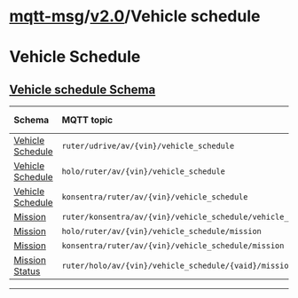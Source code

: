 # [mqtt-msg](../../../README.md)/[v2.0](../../README.md)/Vehicle schedule

# Vehicle Schedule
## [Vehicle schedule Schema](README.md)

Schema                                | MQTT topic                                                               | Produced by | Consumed by
| :---------------------------------- | :----------------------------------------------------------------------- | ----------- | -------- |
[Vehicle Schedule](vehicle-schedule.md) | ```ruter/udrive/av/{vin}/vehicle_schedule```  | Udrive | Ruter
[Vehicle Schedule](vehicle-schedule.md) | ```holo/ruter/av/{vin}/vehicle_schedule```  | Ruter | Holo
[Vehicle Schedule](vehicle-schedule.md) | ```konsentra/ruter/av/{vin}/vehicle_schedule```  | Ruter | Konsentra
[Mission](mission.md) | ```ruter/konsentra/av/{vin}/vehicle_schedule/vehicle_activity```  | Konsentra | Ruter
[Mission](mission.md) | ```holo/ruter/av/{vin}/vehicle_schedule/mission```  | Ruter | Holo
[Mission](mission.md) | ```konsentra/ruter/av/{vin}/vehicle_schedule/mission```  | Ruter | Konsentra
[Mission Status](mission-status.md) | ```ruter/holo/av/{vin}/vehicle_schedule/{vaid}/mission_status```  | Holo | Ruter
 --- 